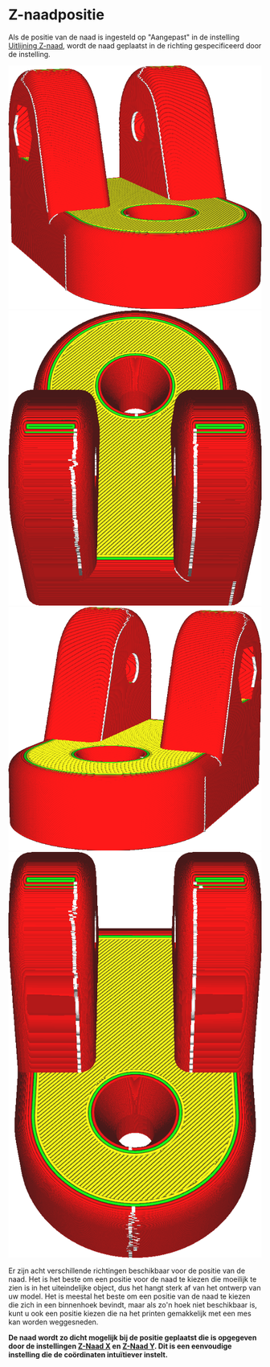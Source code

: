 Z-naadpositie
====
Als de positie van de naad is ingesteld op "Aangepast" in de instelling [Uitlijning Z-naad](z_seam_type.md), wordt de naad geplaatst in de richting gespecificeerd door de instelling.

<!--screenshot {
"image_path": "z_seam_x_left.png",
"modellen": [
    {
        "script": "rod_holder.scad",
        "transformatie": ["roterenZ(-90)"]
    }
],
"camerapositie": [-55, 128, 40],
"instellingen": {
    "z_seam_type": "terug",
    "z_seam_position": "links"
},
"kleuren": 64
}-->
<!--screenshot {
"image_path": "z_seam_y_back.png",
"modellen": [
    {
        "script": "rod_holder.scad",
        "transformatie": ["roterenZ(-90)"]
    }
],
"camerapositie": [0, -77, 130],
"instellingen": {
    "z_seam_type": "terug",
    "z_seam_position": "terug"
},
"kleuren": 64
}-->
<!--screenshot {
"image_path": "z_seam_x_right.png",
"modellen": [
    {
        "script": "rod_holder.scad",
        "transformatie": ["roterenZ(-90)"]
    }
],
"camerapositie": [55, 128, 40],
"instellingen": {
    "z_seam_type": "terug",
    "z_seam_position": "rechts"
},
"kleuren": 64
}-->
<!--screenshot {
"image_path": "z_seam_y_front.png",
"modellen": [
    {
        "script": "rod_holder.scad",
        "transformatie": ["roterenZ(-90)"]
    }
],
"camera_positie": [0, 77, 130],
"instellingen": {
    "z_seam_type": "terug",
    "z_seam_position": "voorkant"
},
"kleuren": 64
}-->
![De naad zit aan de linkerkant](../../../articles/images/z_seam_x_left.png)
![De naad zit aan de achterkant](../../../articles/images/z_seam_y_back.png)
![De naad zit aan de rechterkant.](../../../articles/images/z_seam_x_right.png)
![De naad zit aan de voorkant](../../../articles/images/z_seam_y_front.png)

Er zijn acht verschillende richtingen beschikbaar voor de positie van de naad. Het is het beste om een ​​positie voor de naad te kiezen die moeilijk te zien is in het uiteindelijke object, dus het hangt sterk af van het ontwerp van uw model. Het is meestal het beste om een ​​positie van de naad te kiezen die zich in een binnenhoek bevindt, maar als zo'n hoek niet beschikbaar is, kunt u ook een positie kiezen die na het printen gemakkelijk met een mes kan worden weggesneden.

**De naad wordt zo dicht mogelijk bij de positie geplaatst die is opgegeven door de instellingen [Z-Naad X](z_seam_x.md) en [Z-Naad Y](z_seam_y.md). Dit is een eenvoudige instelling die de coördinaten intuïtiever instelt.**